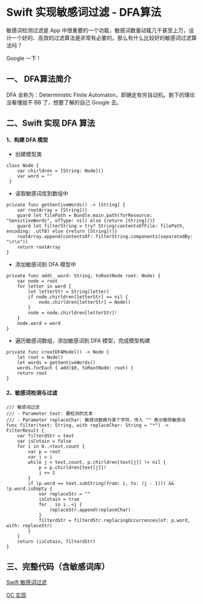 # Swift 实现敏感词过滤 - DFA算法

敏感词检测过滤是 App 中很重要的一个功能，敏感词数量动辄几千甚至上万，设计一个好的、高效的过滤算法是非常有必要的。那么有什么比较好的敏感词过滤算法吗？

Google 一下 !

## 一、 DFA算法简介
DFA 全称为：Deterministic Finite Automaton，即确定有穷自动机。剩下的理论没看懂就不 BB 了，想要了解的自己 Google 去。

## 二、Swift 实现 DFA 算法

#### 1、构建 DFA 模型

* 创建模型类
```
class Node {
    var chirldren = [String: Node]()
    var word = ""
 }
```

* 读取敏感词库到数组中
```
private func getSentiveWords() -> [String] {
    var rootArray = [String]()
    guard let filePath = Bundle.main.path(forResource: "SensitiveWords", ofType: nil) else {return [String]()}
    guard let filterString = try? String(contentsOfFile: filePath, encoding: .utf8) else {return [String]()}
    rootArray.append(contentsOf: filterString.components(separatedBy: "\r\n"))
    return rootArray
}
```

* 添加敏感词到 DFA 模型中

```
private func add(_ word: String, toRootNode root: Node) {
    var node = root
    for letter in word {
        let letterStr = String(letter)
        if node.chirldren[letterStr] == nil {
            node.chirldren[letterStr] = Node()
        }
        node = node.chirldren[letterStr]!
    }
    node.word = word
}
```

* 遍历敏感词数组，添加敏感词到 DFA 模型，完成模型构建
  
```
private func creatDFAModel() -> Node {
    let root = Node()
    let words = getSentiveWords()
    words.forEach { add($0, toRootNode: root) }
    return root
}
```

#### 2、敏感词检测与过滤

```
/// 敏感词过滤
/// - Parameter text: 要检测的文本
/// - Parameter replaceChar: 敏感词替换为某个字符，传入 "" 表示移除敏感词
func filter(text: String, with replaceChar: String = "*") -> FilterResult {
    var filterdStr = text
    var isCotain = false
    for i in 0..<text.count {
        var p = root
        var j = i
        while j < text.count, p.chirldren[text[j]] != nil {
            p = p.chirldren[text[j]]!
            j += 1
        }
        if (p.word == text.subString(from: i, to: (j - 1))) && !p.word.isEmpty {
            var replaceStr = ""
            isCotain = true
            for _ in i..<j {
                replaceStr.append(replaceChar)
            }
            filterdStr = filterdStr.replacingOccurrences(of: p.word, with: replaceStr)
        }
    }
    return (isCotain, filterdStr)
}
```

## 三、完整代码（含敏感词库）
[Swift 敏感词过滤](https://github.com/zhixingxi/SensitiveWord)


[OC 实现](https://github.com/zhixingxi/SensitiveWord/tree/master/Objective-c)
